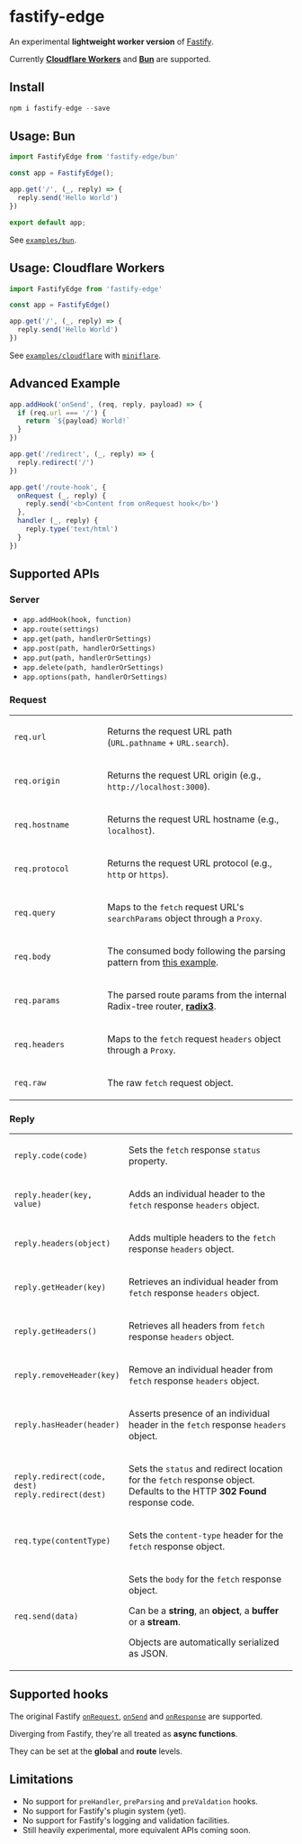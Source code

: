 # fastify-edge

An experimental **lightweight worker version** of [Fastify](https://fastify.io).

Currently [**Cloudflare Workers**](https://workers.cloudflare.com/) and [**Bun**](https://bun.sh/) are supported.

## Install

```js
npm i fastify-edge --save
````

## Usage: Bun

```js
import FastifyEdge from 'fastify-edge/bun'

const app = FastifyEdge();

app.get('/', (_, reply) => {
  reply.send('Hello World')
})

export default app;
```

See [`examples/bun`](https://github.com/galvez/fastify-edge/tree/main/examples/bun).

## Usage: Cloudflare Workers

```js
import FastifyEdge from 'fastify-edge'

const app = FastifyEdge()

app.get('/', (_, reply) => {
  reply.send('Hello World')
})
```

See [`examples/cloudflare`](https://github.com/galvez/fastify-edge/tree/main/examples/cloudflare) with [`miniflare`](https://github.com/cloudflare/miniflare).

## Advanced Example

```js
app.addHook('onSend', (req, reply, payload) => {
  if (req.url === '/') {
    return `${payload} World!`
  }
})

app.get('/redirect', (_, reply) => {
  reply.redirect('/')
})

app.get('/route-hook', {
  onRequest (_, reply) {
    reply.send('<b>Content from onRequest hook</b>')
  },
  handler (_, reply) {
    reply.type('text/html')
  }
})
```

## Supported APIs

### Server

- `app.addHook(hook, function)`
- `app.route(settings)`
- `app.get(path, handlerOrSettings)`
- `app.post(path, handlerOrSettings)`
- `app.put(path, handlerOrSettings)`
- `app.delete(path, handlerOrSettings)`
- `app.options(path, handlerOrSettings)`

### Request

<table>
<tr>
<td width="33%">
  
`req.url`

</td>
<td>
  
Returns the request URL path (`URL.pathname` + `URL.search`).

</td>
</tr>
<tr>
<td width="33%">
  
`req.origin`

</td>
<td>
  
Returns the request URL origin (e.g., `http://localhost:3000`).

</td>
</tr>
</tr>
<tr>
<td width="33%">
  
`req.hostname`

</td>
<td>
  
Returns the request URL hostname (e.g., `localhost`).

</td>
</tr>
<tr>
<td width="33%">
  
`req.protocol`

</td>
<td>
  
Returns the request URL protocol (e.g., `http` or `https`).

</td>
</tr>
<tr>
<td>
  
`req.query`

</td>
<td>
  
Maps to the `fetch` request URL's `searchParams` object through a `Proxy`.

</td>
</tr>
<tr>
<td>

`req.body`

</td>
<td>

The consumed body following the parsing pattern from [this example](https://developers.cloudflare.com/workers/examples/read-post/).

</td>
</tr>
<tr>
<td>

`req.params`

</td>
<td>
  
The parsed route params from the internal Radix-tree router, **[radix3](https://github.com/unjs/radix3)**.
  
</td>
</tr>
<tr>
<td>

`req.headers`

</td>
<td>

Maps to the `fetch` request `headers` object through a `Proxy`.

</td>
</tr>
<tr>
<td>

`req.raw`

</td>
<td>

The raw `fetch` request object.

</td>
</tr>
</table>


### Reply

<table>
<tr>
<td width="33%">

`reply.code(code)`

</td>
<td>

Sets the `fetch` response `status` property.

</td>
</tr>
<tr>
<td>

`reply.header(key, value)`

</td>
<td>
  
Adds an individual header to the `fetch` response `headers` object.
  
</td>
</tr>
<tr>
<td>

`reply.headers(object)`

</td>
<td>

Adds multiple headers to the `fetch` response `headers` object.

</td>
</tr>
<tr>
<td>

`reply.getHeader(key)`

</td>
<td>

Retrieves an individual header from `fetch` response `headers` object.

</td>
</tr>
<tr>
<td>

`reply.getHeaders()`

</td>
<td>

Retrieves all headers from `fetch` response `headers` object.

</td>
</tr>
<tr>
<td>

`reply.removeHeader(key)`

</td>
<td>

Remove an individual header from `fetch` response `headers` object.

</td>
</tr>
<tr>
<td>

`reply.hasHeader(header)`

</td>
<td>

Asserts presence of an individual header in the `fetch` response `headers` object.

</td>
</tr>
<tr>
<td>

`reply.redirect(code, dest)`<br>
`reply.redirect(dest)`

</td>
<td>

Sets the `status` and redirect location for the `fetch` response object.<br>
Defaults to the HTTP **302 Found** response code.

</td>
</tr>
<tr>
<td>

`req.type(contentType)`

</td>
<td>

Sets the `content-type` header for the `fetch` response object.

</td>
</tr>
<tr>
<td>

`req.send(data)`

</td>
<td>

Sets the `body` for the `fetch` response object.<br>

Can be a **string**, an **object**, a **buffer** or a **stream**.

Objects are automatically serialized as JSON.

</td>
</tr>
</table>

## Supported hooks

The original Fastify 
[`onRequest`](https://www.fastify.io/docs/latest/Reference/Hooks/#onrequest),
[`onSend`](https://www.fastify.io/docs/latest/Reference/Hooks/#onsend) and 
[`onResponse`](https://www.fastify.io/docs/latest/Reference/Hooks/#onresponse) are supported.

Diverging from Fastify, they're all treated as **async functions**.

They can be set at the **global** and **route** levels.

## Limitations

- No support for `preHandler`, `preParsing` and `preValdation` hooks.
- No support for Fastify's plugin system (yet).
- No support for Fastify's logging and validation facilities.
- Still heavily experimental, more equivalent APIs coming soon.
